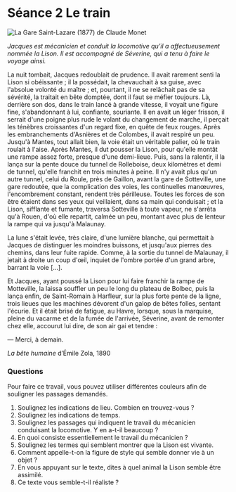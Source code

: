 # Séance 2 Le train
![La Gare Saint-Lazare (1877) de Claude Monet](Image%2007-09-2016%2008-52.jpeg "La Gare Saint-Lazare")

*Jacques est mécanicien et conduit la locomotive qu'il a affectueusement nommée la Lison. Il est accompagné de Séverine, qui a tenu à faire le voyage ainsi.*

La nuit tombait, Jacques redoublait de prudence. Il avait rarement senti la Lison si obéissante ; il la possédait, la chevauchait à sa guise, avec l'absolue volonté du maître ; et, pourtant, il ne se relâchait pas de sa sévérité, la traitait en bête domptée, dont il faut se méfier toujours. Là, derrière son dos, dans le train lancé à grande vitesse, il voyait une figure fine, s'abandonnant à lui, confiante, souriante. Il en avait un léger frisson, il serrait d'une poigne plus rude le volant du changement de marche, il perçait les ténèbres croissantes d'un regard fixe, en quête de feux rouges. Après les embranchements d'Asnières et de Colombes, il avait respiré un peu. Jusqu'à Mantes, tout allait bien, la voie était un véritable palier, où le train roulait à l'aise. Après Mantes, il dut pousser la Lison, pour qu'elle montât une rampe assez forte, presque d'une demi-lieue. Puis, sans la ralentir, il la lança sur la pente douce du tunnel de Rolleboise, deux kilomètres et demi de tunnel, qu'elle franchit en trois minutes à peine. Il n'y avait plus qu'un autre tunnel, celui du Roule, près de Gaillon, avant la gare de Sotteville, une gare redoutée, que la complication des voies, les continuelles manœuvres, l'encombrement constant, rendent très périlleuse. Toutes les forces de son être étaient dans ses yeux qui veillaient, dans sa main qui conduisait ; et la Lison, sifflante et fumante, traversa Sotteville à toute vapeur, ne s'arrêta qu'à Rouen, d'où elle repartit, calmée un peu, montant avec plus de lenteur la rampe qui va jusqu'à Malaunay.

La lune s'était levée, très claire, d'une lumière blanche, qui permettait à Jacques de distinguer les moindres buissons, et jusqu'aux pierres des chemins, dans leur fuite rapide. Comme, à la sortie du tunnel de Malaunay, il jetait à droite un coup d'œil, inquiet de l'ombre portée d'un grand arbre, barrant la voie [...].

Et Jacques, ayant poussé la Lison pour lui faire franchir la rampe de Motteville, la laissa souffler un peu le long du plateau de Bolbec, puis la lança enfin, de Saint-Romain à Harfleur, sur la plus forte pente de la ligne, trois lieues que les machines dévorent d'un galop de bêtes folles, sentant l'écurie. Et il était brisé de fatigue, au Havre, lorsque, sous la marquise, pleine du vacarme et de la fumée de l'arrivée, Séverine, avant de remonter chez elle, accourut lui dire, de son air gai et tendre :

— Merci, à demain.

_La bête humaine_ d’Émile Zola, 1890

### Questions
Pour faire ce travail, vous pouvez utiliser différentes couleurs afin de souligner les passages demandés.

1. Soulignez les indications de lieu. Combien en trouvez-vous ?
2. Soulignez les indications de temps.
3. Soulignez les passages qui indiquent le travail du mécanicien conduisant la locomotive. Y en a-t-il beaucoup ?
4. En quoi consiste essentiellement le travail du mécanicien ?
5. Soulignez les termes qui semblent montrer que la Lison est vivante.
6. Comment appelle-t-on la figure de style qui semble donner vie à un objet ?
7. En vous appuyant sur le texte, dites à quel animal la Lison semble être assimilé.
8. Ce texte vous semble-t-il réaliste ?